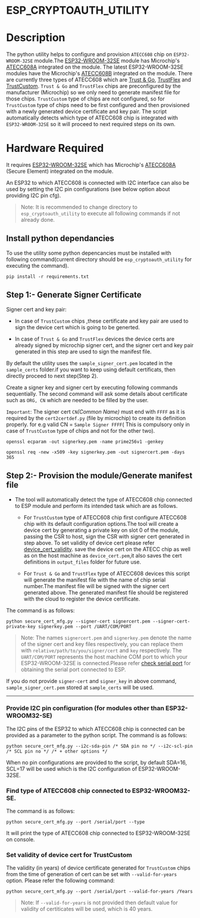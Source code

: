 # ESP_CRYPTOAUTH_UTILITY
# Description
 The python utility helps to configure and provision `ATECC608` chip on `ESP32-WROOM-32SE` module.The [ESP32-WROOM-32SE](https://www.espressif.com/sites/default/files/documentation/esp32-wroom-32se_datasheet_en.pdf) module has Microchip's [ATECC608A](https://www.microchip.com/wwwproducts/en/ATECC608A) integrated on the module. The latest ESP32-WROOM-32SE modules have the Microchip's [ATECC608B](https://www.microchip.com/en-us/products/security-ics/trust-platform/trust-and-go) integrated on the module.
    There are currently three types of ATECC608 which are [Trust & Go](https://www.microchip.com/wwwproducts/en/ATECC608A-TNGTLS), [TrustFlex](https://www.microchip.com/wwwproducts/en/ATECC608A-TFLXTLS) and [TrustCustom](https://www.microchip.com/wwwproducts/en/ATECC608A). `Trust & Go` and `TrustFlex` chips are preconfigured by the manufacturer (Microchip) so we only need to generate manifest file for those chips. `TrustCustom` type of chips are not configured, so for `TrustCustom` type of chips need to be first configured and then provisioned with a newly  generated device certificate and key pair. The script automatically detects which type of ATECC608 chip is integrated with `ESP32-WROOM-32SE` so it will proceed to next required steps on its own.

# Hardware Required
It requires [ESP32-WROOM-32SE](https://www.espressif.com/sites/default/files/documentation/esp32-wroom-32se_datasheet_en.pdf) which has Microchip's [ATECC608A](https://www.microchip.com/wwwproducts/en/ATECC608A) (Secure Element) integrated on the module.

An ESP32 to which ATECC608 is connected with I2C interface can also be used by setting the I2C pin configurations (see below option about providing I2C pin cfg).

> Note: It is recommended to change directory to `esp_cryptoauth_utility` to execute all following commands if not already done.

## Install python dependancies
To use the utility some python depencancies must be installed with following command(current directory should be `esp_cryptoauth_utility` for executing the command).

    pip install -r requirements.txt

## Step 1:- Generate Signer Certificate
Signer cert and key pair:
* In case of `TrustCustom` chips ,these certificate and key pair are used to sign the device cert which is going to be generted.

* In case of `Trust & Go` and `TrustFlex` devices the device certs are already signed by microchip signer cert, and the signer cert and key pair generated in this step are used to sign the manifest file.

By default the utility uses the `sample_signer_cert.pem` located in the `sample_certs` folder.if you want to keep using default certificats, then directly proceed to next step(Step 2).

Create a signer key and signer cert by executing following commands sequentially. The second command will ask some details about certificate such as `ORG, CN` which are needed to be filled by the user.

 `Important`: The signer cert `CN`_(Common Name)_ must end with `FFFF` as it is required by the `cert2certdef.py` (file by microchip) to create its definition properly. for e.g valid CN = `Sample Signer FFFF`( This is compulsory only in case of `TrustCustom` type of chips and not for the other two).

    openssl ecparam -out signerkey.pem -name prime256v1 -genkey

    openssl req -new -x509 -key signerkey.pem -out signercert.pem -days 365

## Step 2:- Provision the module/Generate manifest file

*   The tool will automatically detect the type of ATECC608 chip connected to ESP module and perform its intended task which are as follows.

    * For `TrustCustom` type of ATECC608 chip first configure ATECC608 chip with its default configuration options.The tool will create a device cert by generating a private key on slot 0 of the module, passing the CSR to host, sign the CSR with signer cert generated in step above. To set validity of device cert please refer [device_cert_validity](README.md#set-validity-of-device-cert-for-trustcustom). save the device cert on the ATECC chip as well as on the host machine as `device_cert.pem`,it also saves the cert definitions in `output_files` folder for future use.

    * For `Trust & Go` and `TrustFlex` type of ATECC608 devices this script will generate the manifest file with the name of chip serial number.The manifest file will be signed with the signer cert generated above. The generated manifest file should be registered with the cloud to register the device certificate.

The command is as follows:

```
python secure_cert_mfg.py --signer-cert signercert.pem --signer-cert-private-key signerkey.pem --port /UART/COM/PORT
```
> Note: The names `signercert.pem` and `signerkey.pem` denote the name of the signer cert and key files respectively, you can replace them with `relative/path/to/you/signer/cert` and `key` respectively. The `UART/COM/PORT` represents the host machine COM port to which your ESP32-WROOM-32SE is connected.Please refer [check serial port](https://docs.espressif.com/projects/esp-idf/en/latest/esp32/get-started/establish-serial-connection.html#check-port-on-windows) for obtaining the serial port connected to ESP.

If you do not provide `signer-cert` and `signer_key` in above command, `sample_signer_cert.pem` stored at `sample_certs` will be used.

---
### Provide I2C pin configuration (for modules other than ESP32-WROOM32-SE)
The I2C pins of the ESP32 to which ATECC608 chip is connected can be provided as a parameter to the python script.
The command is as follows:
```
python secure_cert_mfg.py --i2c-sda-pin /* SDA pin no */ --i2c-scl-pin /* SCL pin no */ /* + other options */
```
When no pin configurations are provided to the script, by default SDA=16, SCL=17 will be used which is the I2C configuration of ESP32-WROOM-32SE.

### Find type of ATECC608 chip connected to ESP32-WROOM32-SE.

The command is as follows:
```
python secure_cert_mfg.py --port /serial/port --type
```
It will print the type of ATECC608 chip connected to ESP32-WROOM-32SE on console.

### Set validity of device cert for TrustCustom
The validity (in years) of device certificate generated for `TrustCustom` chips from the time of generation of cert can be set with `--valid-for-years` option. Please refer the following command:
```
python secure_cert_mfg.py --port /serial/port --valid-for-years /Years
```

>Note: If `--valid-for-years` is not provided then default value for validity of certiticates will be used, which is 40 years.



